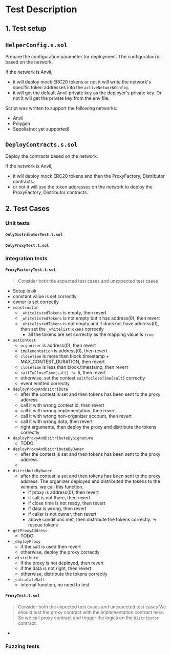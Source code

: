 # Test Description
## 1. Test setup
## `HelperConfig.s.sol`
Prepare the configuration parameter for deployment.
The configuration is based on the network. 

If the network is Anvil, 
- it will deploy mock ERC20 tokens or not it will write the network's specific token addresses into the `activeNetworkConfig`. 
- it will get the default Anvil private key as the deployer's private key. Or not it will get the private key from the env file. 

Script was written to support the following networks:
- Anvil
- Polygon
- Sepolia(not yet supported)

## `DeployContracts.s.sol`
Deploy the contracts based on the network. 

If the network is Anvil, 
- it will deploy mock ERC20 tokens and then the ProxyFactory, Distributor contracts. 
- or not it will use the token addresses on the network to deploy the ProxyFactory, Distributor contracts.



## 2. Test Cases
### Unit tests
#### `OnlyDistributorTest.t.sol` 

#### `OnlyProxyTest.t.sol`


### Integration tests
#### `ProxyFactoryTest.t.sol`
> Consider both the expected test cases and unexpected test cases

- Setup is ok
- constant value is set correctly
- owner is set correctly
- `constructor`
  - `_whitelistedTokens` is empty, then revert
  - `_whitelistedTokens` is not empty but it has address(0), then revert
  - `_whitelistedTokens` is not empty and it does not have address(0), then set the `_whitelistTokens` correctly
    - all the tokens are set correctly as the mapping value is `true`
- `setContest`
  -   `organizer` is address(0), then revert
  -   `implementation` is address(0), then revert
  -   `closeTime` is more than block.timestamp + MAX_CONTEST_DURATION, then revert
  -   `closeTime` is less than block.timestamp, then revert
  -   `saltToCloseTime[salt] != 0`, then revert
  -   otherwise, set the contest `saltToCloseTime[salt]` correctly
  -   event emitted correctly
- `deployProxyAndDsitribute`
  - after the contest is set and then tokens has been sent to the proxy address. 
  - call it with wrong contest id, then revert
  - call it with wrong implementation, then revert
  - call it with wrong non-organizer account, then revert
  - call it with wrong data, then revert
  - right arguments, then deploy the proxy and distribute the tokens correctly
- `deployProxyAndDsitributeBySignature`
  - TODO:
- `deployProxyAndDsitributeByOwner`
  - after the contest is set and then tokens has been sent to the proxy address.
  - 
- `dsitributeByOwner`
  - after the contest is set and then tokens has been sent to the proxy address. The organizer deployed and distributed the tokens to the winners. we call this function. 
    - if proxy is address(0), then revert
    - if salt is not there, then revert
    - if close time is not ready, then revert
    - if data is wrong, then revert
    - if caller is not owner, then revert
    - above conditions met, then distribute the tokens correctly. -> rescue tokens
- `getProxyAddress`
  - TODO:
- `_deployProxy`
  - if the salt is used then revert
  - otherwise, deploy the proxy correctly
- `_distribute`
  - if the proxy is not deployed, then revert
  - if the data is not right, then revert
  - otherwise, distribute the tokens correctly
- `_calculateSalt`
  - internal function, no need to test


#### `ProxyTest.t.sol`
> Consider both the expected test cases and unexpected test cases
> We should test the proxy contract with the implementation contract here. 
> So we call proxy contract and trigger the logics on the `Distributor` contract.

- 

### Fuzzing tests